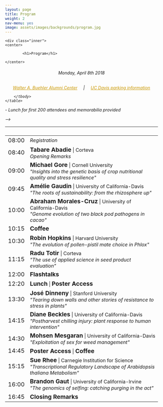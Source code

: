 ```yaml
---
layout: page
title: Program
weight: 2
nav-menu: yes
image: assets/images/backgrounds/program.jpg
---
```


<!-- Main -->
<div id="main" class="alt">

<!-- One -->

	<div class="inner">
	<center>

			<h1>Program</h1>

	</center>

<!-- Content -->
<!-- Table -->
<center><h6> Monday, April 8th 2018 </h6></center>

<h6>
<center>
<a style="color:#c99700;" href="http://campusmap.ucdavis.edu/?b=31">Walter A. Buehler Alumni Center</a>
&nbsp;&nbsp;&nbsp; | &nbsp;&nbsp;&nbsp;
<a style="color:#c99700;" href="http://taps.ucdavis.edu/parking/information/maps">UC Davis parking information</a>
</center>

<div class="table-wrapper">
	<table>
		<thead>
			<tr>
				<th>&nbsp;</th>
				<th>&nbsp;</th>
			</tr>
		</thead>
		<tbody>

<tr>
<td style="font-size:120%;">08:00</td>
<td><i>Registration</i></td>
</tr>

<tr>
<td style="font-size:120%;">08:40</td>
<td> <b style="font-size:120%;">Tabare Abadie</b> | Corteva<br>  <i>Opening Remarks</i></td>
</tr>

<tr>
<td style="font-size:120%;">09:00</td>
<td> <b style="font-size:120%;">Michael Gore</b> | Cornell University<br>  
<i>"Insights into the genetic basis of crop nutritional quality and stress resilience"</i></td>
</tr>

<tr>
<td style="font-size:120%;">09:45</td>
<td> <b style="font-size:120%;">Amélie Gaudin</b> | University of California-Davis<br>  <i>"The roots of sustainability: from the rhizosphere up"</i></td>
</tr>

<tr>
<td style="font-size:120%;">10:00</td>
<td> <b style="font-size:120%;">Abraham Morales-Cruz</b> | University of California-Davis<br>  <i>"Genome evolution of two black pod pathogens in cacao"</i></td>
</tr>

<tr>
<td style="font-size:120%;">10:15</td>
<td><b style="font-size:120%;">Coffee</b></td>
</tr>

<tr>
<td style="font-size:120%;">10:30</td>
<td> <b style="font-size:120%;">Robin Hopkins</b> | Harvard University<br>  
<i>"The evolution of pollen-pistil mate choice in Phlox"</i></td>
</tr>

<tr>
<td style="font-size:120%;">11:15</td>
<td> <b style="font-size:120%;">Radu Totir</b> | Corteva<br>  
<i>"The use of applied science in seed product evaluation"</i></td>
</tr>

<tr>
<td style="font-size:120%;">12:00</td>
<td> <b style="font-size:120%;">Flashtalks</b></td>
</tr>

<tr>
<td style="font-size:120%;">12:20</td>
<td><b style="font-size:120%;">Lunch</b> | <b style="font-size:120%;">Poster Access</b></td>
</tr>

<tr>
<td style="font-size:120%;">13:30</td>
<td> <b style="font-size:120%;">José Dinneny</b> | Stanford University<br>  
<i>"Tearing down walls and other stories of resistance to stress in plants"</i></td>
</tr>

<tr>
<td style="font-size:120%;">14:15</td>
<td> <b style="font-size:120%;">Diane Beckles</b> | University of California-Davis<br>  <i>"Postharvest chilling injury: plant response to human intervention"</i></td>
</tr>

<tr>
<td style="font-size:120%;">14:30</td>
<td> <b style="font-size:120%;">Mohsen Mesgaran</b> | University of California-Davis<br>  <i>"Exploitation of sex for weed management"</i></td>
</tr>

<tr>
<td style="font-size:120%;">14:45</td>
<td><b style="font-size:120%;">Poster Access</b> | <b style="font-size:120%;">Coffee</b></td>
</tr>


<tr>
<td style="font-size:120%;">15:15</td>
<td> <b style="font-size:120%;">Sue Rhee</b> | Carnegie Institution for Science<br>  <i>"Transcriptional Regulatory Landscape of Arabidopsis thaliana Metabolism"</i></td>
</tr>

<tr>
<td style="font-size:120%;">16:00</td>
<td> <b style="font-size:120%;">Brandon Gaut</b> | University of California-Irvine<br>  <i>"The genomics of selfing: catching purging in the act"</i></td>
</tr>

<tr>
<td style="font-size:120%;">16:45</td>
<td><b style="font-size:120%;">Closing Remarks</b> </td>
</tr>


		</tbody>
	</table>
</div>


<p style="text-align: left;"><i> - Lunch for first 200 attendees and memorabilia provided</i></p>
</h6>

</div>
</div> -->
